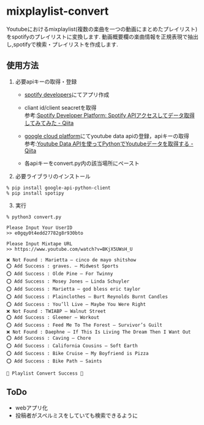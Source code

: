 # mixplaylist-convert
Youtubeにおけるmixplaylist(複数の楽曲を一つの動画にまとめたプレイリスト)をspotifyのプレイリストに変換します.
動画概要欄の楽曲情報を正規表現で抽出し,spotifyで検索・プレイリストを作成します.

## 使用方法
1. 必要apiキーの取得・登録
    * [spotify developers](https://developer.spotify.com/)にてアプリ作成  
    * cliant id/client seacretを取得   
        参考:[Spotify Developer Platform: Spotify APIアクセスしてデータ取得してみてみた - Qiita](https://qiita.com/shirok/items/ba5c45511498b75aac27)   
   
    * [google cloud platform](https://console.cloud.google.com/)にてyoutube data apiの登録，apiキーの取得  
        参考:[Youtube Data APIを使ってPythonでYoutubeデータを取得する - Qiita](https://qiita.com/g-k/items/7c98efe21257afac70e9)   
   
    * 各apiキーをconvert.py内の該当場所にペースト

2. 必要ライブラリのインストール
```
% pip install google-api-python-client
% pip install spotipy
```

3. 実行
```
% python3 convert.py 

Please Input Your UserID
>> e0gqy0t4edd27782g8r930bto 

Please Input Mixtape URL
>> https://www.youtube.com/watch?v=BKjX5UWsH_U 

❌ Not Found : Marietta – cinco de mayo shitshow
⭕ Add Success : graves. – Midwest Sports
⭕ Add Success : Olde Pine – For Twinny
⭕ Add Success : Mosey Jones – Linda Schuyler
⭕ Add Success : Marietta – god bless eric taylor
⭕ Add Success : Plainclothes – Burt Reynolds Burnt Candles
⭕ Add Success : You’ll Live – Maybe You Were Right
❌ Not Found : TWIABP – Walnut Street
⭕ Add Success : Gleemer – Workout
⭕ Add Success : Feed Me To The Forest – Survivor’s Guilt
❌ Not Found : Daephne – If This Is Living The Dream Then I Want Out
⭕ Add Success : Caving – Chore
⭕ Add Success : California Cousins – Soft Earth
⭕ Add Success : Bike Cruise – My Boyfriend is Pizza
⭕ Add Success : Bike Path – Saints 

📢 Playlist Convert Success 📢 
```

## ToDo 
* webアプリ化 
* 投稿者がスペルミスをしていても検索できるように 
